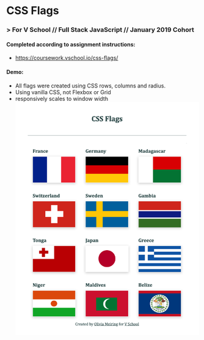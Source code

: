 # CSS Flags
### > For V School // Full Stack JavaScript // January 2019 Cohort

#### Completed according to assignment instructions: 
- https://coursework.vschool.io/css-flags/

#### Demo:
- All flags were created using CSS rows, columns and radius.
- Using vanilla CSS, not Flexbox or Grid
- responsively scales to window width
<a href="http://htmlpreview.github.com/?https://github.com/yummywakame/V-School-Assignments/blob/master/exercises/week-02/08-css-flags/index.html"><img src="screenshot.png" /></a>
